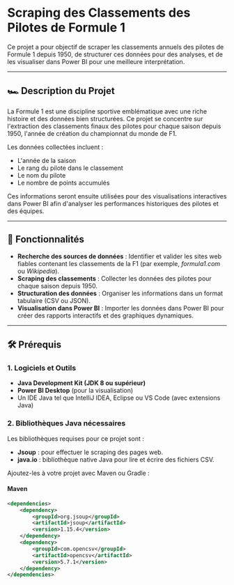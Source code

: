 # Scraping des Classements des Pilotes de Formule 1  

Ce projet a pour objectif de scraper les classements annuels des pilotes de Formule 1 depuis 1950, de structurer ces données pour des analyses, et de les visualiser dans Power BI pour une meilleure interprétation.  

---

## 🏎️ **Description du Projet**  
La Formule 1 est une discipline sportive emblématique avec une riche histoire et des données bien structurées. Ce projet se concentre sur l'extraction des classements finaux des pilotes pour chaque saison depuis 1950, l'année de création du championnat du monde de F1.  

Les données collectées incluent :  
- L'année de la saison  
- Le rang du pilote dans le classement  
- Le nom du pilote  
- Le nombre de points accumulés  

Ces informations seront ensuite utilisées pour des visualisations interactives dans Power BI afin d'analyser les performances historiques des pilotes et des équipes.  

---

## 🚀 **Fonctionnalités**  
- **Recherche des sources de données** : Identifier et valider les sites web fiables contenant les classements de la F1 (par exemple, *formula1.com* ou *Wikipedia*).  
- **Scraping des classements** : Collecter les données des pilotes pour chaque saison depuis 1950.  
- **Structuration des données** : Organiser les informations dans un format tabulaire (CSV ou JSON).  
- **Visualisation dans Power BI** : Importer les données dans Power BI pour créer des rapports interactifs et des graphiques dynamiques.  

---

## 🛠️ **Prérequis**  

### **1. Logiciels et Outils**  
- **Java Development Kit (JDK 8 ou supérieur)**  
- **Power BI Desktop** (pour la visualisation)  
- Un IDE Java tel que IntelliJ IDEA, Eclipse ou VS Code (avec extensions Java)  

### **2. Bibliothèques Java nécessaires**  
Les bibliothèques requises pour ce projet sont :  
- **Jsoup** : pour effectuer le scraping des pages web.  
- **java.io** : bibliothèque native Java pour lire et écrire des fichiers CSV.  

Ajoutez-les à votre projet avec Maven ou Gradle :  

#### Maven  
```xml
<dependencies>
    <dependency>
        <groupId>org.jsoup</groupId>
        <artifactId>jsoup</artifactId>
        <version>1.15.4</version>
    </dependency>
    <dependency>
        <groupId>com.opencsv</groupId>
        <artifactId>opencsv</artifactId>
        <version>5.7.1</version>
    </dependency>
</dependencies>
